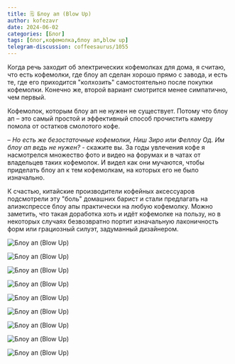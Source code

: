 ```yaml
---
title: 🗒 Блоу ап (Blow Up)
author: kofezavr
date: 2024-06-02
categories: [Блог]
tags: [блог,кофемолка,блоу ап,blow up]
telegram-discussion: coffeesaurus/1055
--- 
```

Когда речь заходит об электрических кофемолках для дома, я считаю, что есть кофемолки, где блоу ап сделан хорошо прямо с завода, и есть те, где его приходится "колхозить" самостоятельно после покупки кофемолки. Конечно же, второй вариант смотрится менее симпатично, чем первый. 

Кофемолок, которым блоу ап не нужен не существует. Потому что блоу ап – это самый простой и эффективный способ прочистить камеру помола от остатков смолотого кофе.

– *Но есть же безостаточные кофемолки, Ниш Зиро или Феллоу Од. Им блоу ап ведь не нужен?* - скажите вы. За годы увлечения кофе я насмотрелся множество фото и видео на форумах и в чатах от владельцев таких кофемолок. И видел как они мучаются, чтобы приделать блоу ап к тем кофемолкам, на которых его не было изначально.

К счастью, китайские производители кофейных аксессуаров подсмотрели эту "боль" домашних барист и стали предлагать на алиэкспрессе блоу апы практически на любую кофемолку. Можно заметить, что такая доработка хоть и идёт кофемолке на пользу, но в некоторых случаях безвозвратно портит изначальную лаконичность форм или грациозный силуэт, задуманный дизайнером.

![Блоу ап (Blow Up)](/assets/img/posts/24/06/blowup-1.jpg)

![Блоу ап (Blow Up)](/assets/img/posts/24/06/blowup-2.jpg)

![Блоу ап (Blow Up)](/assets/img/posts/24/06/blowup-3.jpg)

![Блоу ап (Blow Up)](/assets/img/posts/24/06/blowup-4.jpg)

![Блоу ап (Blow Up)](/assets/img/posts/24/06/blowup-5.jpg)

![Блоу ап (Blow Up)](/assets/img/posts/24/06/blowup-6.jpg)

![Блоу ап (Blow Up)](/assets/img/posts/24/06/blowup-7.jpg)

![Блоу ап (Blow Up)](/assets/img/posts/24/06/blowup-8.jpg)

![Блоу ап (Blow Up)](/assets/img/posts/24/06/blowup-9.jpg)
